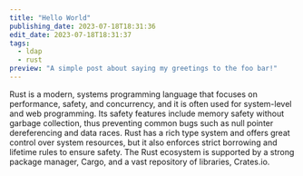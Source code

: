 ```yaml
---
title: "Hello World"
publishing_date: 2023-07-18T18:31:36
edit_date: 2023-07-18T18:31:37
tags:
  - ldap
  - rust
preview: "A simple post about saying my greetings to the foo bar!"
---
```


Rust is a modern, systems programming language that focuses on performance, safety, and concurrency, and it is often used for system-level and web programming. Its safety features include memory safety without garbage collection, thus preventing common bugs such as null pointer dereferencing and data races. Rust has a rich type system and offers great control over system resources, but it also enforces strict borrowing and lifetime rules to ensure safety. The Rust ecosystem is supported by a strong package manager, Cargo, and a vast repository of libraries, Crates.io. 

